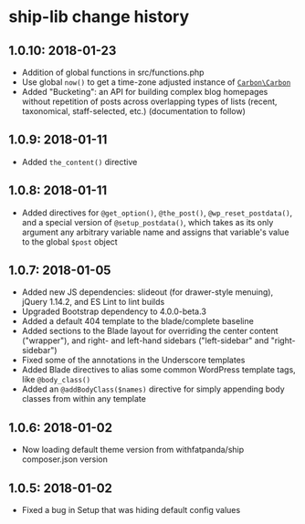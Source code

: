 # ship-lib change history

## 1.0.10: 2018-01-23
- Addition of global functions in src/functions.php
- Use global `now()` to get a time-zone adjusted instance of [`Carbon\Carbon`](http://carbon.nesbot.com/docs/)
- Added "Bucketing": an API for building complex blog homepages without repetition of posts across overlapping types of lists (recent, taxonomical, staff-selected, etc.) (documentation to follow)

## 1.0.9: 2018-01-11
- Added `the_content()` directive

## 1.0.8: 2018-01-11
- Added directives for `@get_option()`, `@the_post()`, `@wp_reset_postdata()`, and a special version of `@setup_postdata()`, which takes as its only argument any arbitrary variable name and assigns that variable's value to the global `$post` object

## 1.0.7: 2018-01-05
- Added new JS dependencies: slideout (for drawer-style menuing), jQuery 1.14.2, and ES Lint to lint builds
- Upgraded Bootstrap dependency to 4.0.0-beta.3
- Added a default 404 template to the blade/complete baseline
- Added sections to the Blade layout for overriding the center content ("wrapper"), and right- and left-hand sidebars ("left-sidebar" and "right-sidebar")
- Fixed some of the annotations in the Underscore templates
- Added Blade directives to alias some common WordPress template tags, like `@body_class()`
- Added an `@addBodyClass($names)` directive for simply appending body classes from within any template

## 1.0.6: 2018-01-02
- Now loading default theme version from withfatpanda/ship composer.json version

## 1.0.5: 2018-01-02
- Fixed a bug in Setup that was hiding default config values